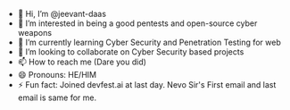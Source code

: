 - 👋 Hi, I’m @jeevant-daas
- 👀 I’m interested in being a good pentests and open-source cyber weapons
- 🌱 I’m currently learning Cyber Security and Penetration Testing for web
- 💞️ I’m looking to collaborate on Cyber Security based projects
- 📫 How to reach me (Dare you did)
- 😄 Pronouns: HE/HIM
- ⚡ Fun fact: Joined devfest.ai at last day. Nevo Sir's First email and last email is same for me.

<!---
jeevant-daas/jeevant-daas is a ✨ special ✨ repository because its `README.md` (this file) appears on your GitHub profile.
You can click the Preview link to take a look at your changes.
--->
